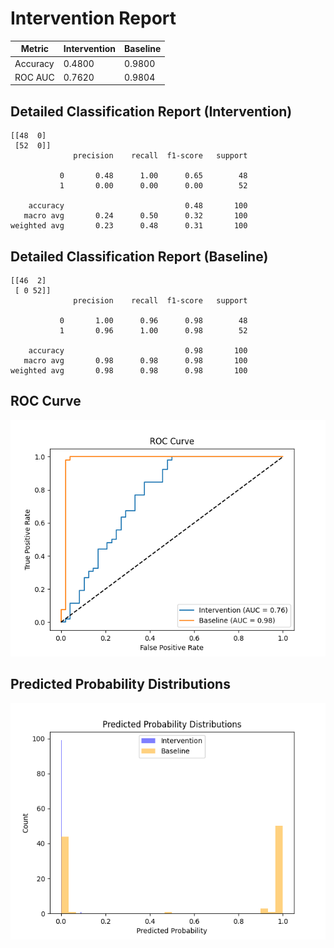 
# Intervention Report

| Metric           | Intervention | Baseline |
|------------------|--------------|----------|
| Accuracy         | 0.4800     | 0.9800   |
| ROC AUC          | 0.7620     | 0.9804   |

## Detailed Classification Report (Intervention)

```
[[48  0]
 [52  0]]
              precision    recall  f1-score   support

           0       0.48      1.00      0.65        48
           1       0.00      0.00      0.00        52

    accuracy                           0.48       100
   macro avg       0.24      0.50      0.32       100
weighted avg       0.23      0.48      0.31       100

```

## Detailed Classification Report (Baseline)

```
[[46  2]
 [ 0 52]]
              precision    recall  f1-score   support

           0       1.00      0.96      0.98        48
           1       0.96      1.00      0.98        52

    accuracy                           0.98       100
   macro avg       0.98      0.98      0.98       100
weighted avg       0.98      0.98      0.98       100

```

## ROC Curve

![ROC Curve](/intervention_reports/f8161_100.0/roc_curve.png)

## Predicted Probability Distributions

![Probability Distributions](/intervention_reports/f8161_100.0/probability_distributions.png)
